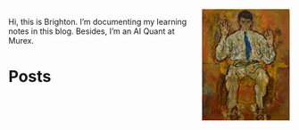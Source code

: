 <img style="float: right;" src="/docs/assets/images/logo.jpg" width=157 height=200>

Hi, this is Brighton. I’m documenting my learning notes in this blog. Besides, I’m an AI Quant at Murex.

# Posts
